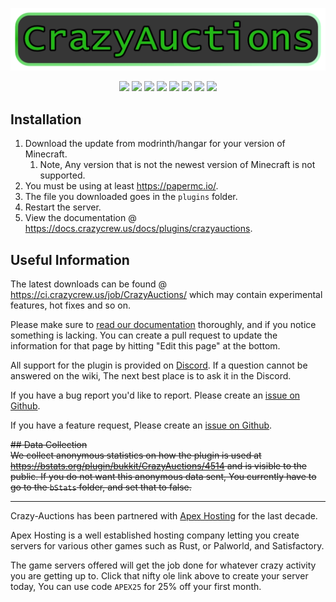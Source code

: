 <center><div align="center">

![CrazyAuctions](https://raw.githubusercontent.com/Crazy-Crew/Branding/main/crazyauctions/banner/webp/banner.webp)

[![][build-shield]][build-url]
[![][discord-shield]][discord-url]
[![][contributors-shield]][contributors-url]
[![][forks-shield]][forks-url]
[![][stars-shield]][stars-url]
[![][issues-shield]][issues-url]
[![][license-shield]][license-url]
[![][codefactor-shield]][codefactor-url]

</div></center>

## Installation
1) Download the update from modrinth/hangar for your version of Minecraft.
   1) Note, Any version that is not the newest version of Minecraft is not supported.
2) You must be using at least https://papermc.io/.
3) The file you downloaded goes in the `plugins` folder.
4) Restart the server.
5) View the documentation @ https://docs.crazycrew.us/docs/plugins/crazyauctions.

## Useful Information
The latest downloads can be found @ https://ci.crazycrew.us/job/CrazyAuctions/ which may contain experimental features, hot fixes and so on.

Please make sure to [read our documentation](https://docs.crazycrew.us/docs/plugins/crazyauctions) thoroughly, and if you notice something is lacking. You can create a pull request to update the information for that page by hitting "Edit this page" at the bottom.

All support for the plugin is provided on [Discord](https://discord.gg/badbones-s-live-chat-182615261403283459). If a question cannot be answered on the wiki, The next best place is to ask it in the Discord.

If you have a bug report you'd like to report. Please create an [issue on Github](https://github.com/Crazy-Crew/CrazyAuctions/issues/new?assignees=ryderbelserion&labels=type%3A+bug&projects=&template=bugs.yml).

If you have a feature request, Please create an [issue on Github](https://github.com/Crazy-Crew/CrazyAuctions/issues/new?assignees=ryderbelserion&labels=type%3A+feature+request&projects=&template=features.yml).

~~## Data Collection<br>
We collect anonymous statistics on how the plugin is used at https://bstats.org/plugin/bukkit/CrazyAuctions/4514 and is visible to the public.
If you do not want this anonymous data sent, You currently have to go to the `bStats` folder, and set that to false.~~

<hr>

Crazy-Auctions has been partnered with [Apex Hosting](https://billing.apexminecrafthosting.com/aff.php?aff=5511) for the last decade.

Apex Hosting is a well established hosting company letting you create servers for various other games such as Rust, or Palworld, and Satisfactory.

The game servers offered will get the job done for whatever crazy activity you are getting up to. Click that nifty ole link above to create your server today, You can use code `APEX25` for 25% off your first month.

[contributors-shield]: https://img.shields.io/github/contributors/Crazy-Crew/CrazyAuctions.svg?style=flat&logo=appveyor
[contributors-url]: https://github.com/Crazy-Crew/CrazyAuctions/graphs/contributors
[forks-shield]: https://img.shields.io/github/forks/Crazy-Crew/CrazyAuctions.svg?style=flat&logo=appveyor
[forks-url]: https://github.com/Crazy-Crew/CrazyAuctions/network/members
[stars-shield]: https://img.shields.io/github/stars/Crazy-Crew/CrazyAuctions.svg?style=flat&logo=appveyor
[stars-url]: https://github.com/Crazy-Crew/CrazyAuctions/stargazers
[issues-shield]: https://img.shields.io/github/issues/Crazy-Crew/CrazyAuctions.svg?style=flat&logo=appveyor
[issues-url]: https://github.com/Crazy-Crew/CrazyAuctions/issues
[license-shield]: https://img.shields.io/github/license/Crazy-Crew/CrazyAuctions.svg?style=flat&logo=appveyor
[license-url]: https://github.com/Crazy-Crew/CrazyAuctions/blob/main/LICENSE
[build-shield]: https://ci.crazycrew.us/job/CrazyAuctions/badge/icon
[build-url]: https://ci.crazycrew.us/job/CrazyAuctions
[discord-shield]: https://img.shields.io/discord/241667244927483904.svg?label=discord&logo=discord
[discord-url]: https://discord.gg/badbones-s-live-chat-182615261403283459
[codefactor-shield]: https://www.codefactor.io/repository/github/crazy-crew/crazyauctions/badge
[codefactor-url]: https://www.codefactor.io/repository/github/crazy-crew/crazyauctions